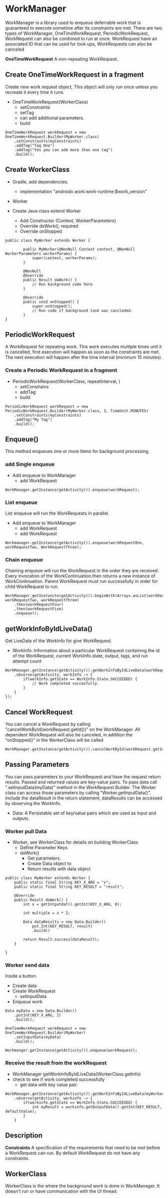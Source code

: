 # WorkManager

WorkManager is  a library used to enqueue deferrable work that is guaranteed to execute sometime after
its constraints are met. There are two types of WorkManager, OneTimeWorkRequest, PeriodicWorkRequest,
WorkRequest can also be combined to run at once.
WorkRequest have an associated ID that can be used for look ups, WorkRequests can also be canceled


**OneTimeWorkRequest**
A non-repeating WorkRequest.

## Create OneTimeWorkRequest in a fragment
Create new work request object, This object will only run once unless you recreate it every time it
runs.
- OneTimeWorkRequest(WorkerClass)
  - setConstraints
  - setTag
  - can add additional parameters.
  - build
```
OneTimeWorkRequest workRequest = new OneTimeWorkRequest.Builder(MyWorker.class)
    .setConstraints(myConstraints)
    .addTag("Tag One")
    .addTag("Yes you can add more than one tag")
    .build();
```


## Create WorkerClass
- Gradle, add dependencies.
  - implementation "androidx.work:work-runtime:$work_version"

- Worker
- Create Java class extend Worker
  - Add Constructor (Context, WorkerParameters)
  - Override doWork(), required
  - Override onStopped
  
```
public class MyWorker extends Worker {
        
        public MyWorker(@NonNull Context context, @NonNull WorkerParameters workerParams) {
            super(context, workerParams);
        }
        
        @NonNull
        @Override
        public Result doWork() {
            // Run background code here
        }
        
        @Override
        public void onStopped() {
            super.onStopped();
            // Run code if background task was cancleded.
        }
}
```

## PeriodicWorkRequest
A WorkRequest for repeating work. This work executes multiple times unit it is cancelled, first execution
will happen as soon as the constraints are met. The next execution will happen after the time interval
(minimum 15 minutes).

### Create a Periodic WorkRequest in a fragment
- PeriodicWorkRequest(WorkerClass, repeatInterval, )
  - setConstrains
  - addTag
  - build
```
PeriodicWorkRequest workRequest = new PeriodicWorkRequest.Builder(MyWorker.class, 3, TimeUnit.MINUTES)
    .setConstraints(myConstraints)
    .addTag("My Tag")
    .build();
```

## Enqueue()
This method enqueues one or more items for background processing.

### add Single enqueue
- Add enqueue to WorkManager
  - add WorkRequest
```
WorkManager.getInstance(getActivity()).enqueue(workRequest);
```
### List enqueue
List enqueue will run the WorkRequests in parallel. 
- Add enqueue to WorkManager
  - add WorkRequest
  - add WorkRequest
```
Workmanager.getInstance(getActivity()).enqueue(workRequestOne, workRequestTwo, WorkRequestThree);
```

### Chain enqueue
Chaining enqueue will run the WorkRequest in the order they are received. Every invocation of the 
WorkContinuation.then returns a new instance of WorkContinuation. Parent WorkRequest must run successfully 
in order for child WorkRequest to run.
```
WorkManager.getInstancte(getActivity()).beginWith(Arrays.asList(workRequestOne, workRequestTwo, workRequestThree)
    .then(workRequestFour)
    .then(workRequestFive)
    .enqueue();
```

## getWorkInfoByIdLiveData()
Get LiveData of the WorkInfo for give WorkRequest.

- WorkInfo: Information about a particular WorkRequest containing the id of the WorkRequest, current 
WorkInfo.state, output, tags, and run attempt count
```
WorkManager.getInstance(getActivity()).getWorkInfoByIdLiveData(workRequest.getId())
    .observe(getActivity, workInfo -> {
        if(workInfo.getState == WorkInfo.State.SUCCEEDED) {
            // Work completed succesfully.
        }
    }
});
```

## Cancel WorkRequest
You can cancel a WorkRequest by calling "cancelWorkById(workRequest.getId())" on the WorkManager. All
dependent WorkRequest will also be canceled, in addition the "onStopped()" in the WorkerClass will
be called
```
WorkManager.getInstance(getActivity()).cancelWorkById(workRequest.getId());
```

## Passing Parameters
You can pass parameters to your WorkRequest and have the request return results. Passed and returned
values are key-value pairs. To pass data call ".setInputData(myData)" method in the WorkRequest.Builder.
The Worker class can access those parameters by calling "Worker.getInputData()". Include the dataResult
in the return statement, dataResults can be accessed by observing the WorkInfo.

- Data: A Persistable set of key/value pairs which are used as input and outputs. 

### Worker pull Data
- Worker, see WorkerClass for details on building WorkerClass
  - Define Parameter Keys
  - doWork()
    - Get parameters.
    - Create Data object to 
    - Return results with data object
```
public class MyWorker extends Worker {
    public static final String KEY_X_ARG = "x";
    public static final String KEY_RESULT = "result";
    
    @Override
    public Result doWork() {
        int x = getIntputdat().getInt(KEY_X_ARG, 0);
        
        int multiple = x * 2;
        
        Data dataResults = new Data.Builder()
            put.Int(KEY_RESULT, result)
            .build()
        
        return Result.success(dataResult);
    }
    
}
```

### Worker send data
Inside a button.
- Create data
- Create WorkRequest
  - setInputData
- Enqueue work
```
Data myData = new Data.Builder()
    .putInt(KEY_X_ARG, 2)
    .build();
    
OneTimeWorkRequest workRequest = new OneTimeWorkRequest.Builder(MyWorker)
    .setInputData(myData)
    .build();

Workmanger.getInstance(getActivity()).enqueue(workRequest);
```

### Receive the result from the workRequest
- WorkManager getWorkInfoByIdLiveData(WorkerClass.getInfo)
- check to see if work completed successfully
  - get data with key value pair.
```
WorkManager.getInstance(getActivity()).getWorkInfoByIdLiveData(myWorker.getId())
    .observe(getActivity, workinfo -> {
        if(workinfo.getState == WorkInfo.State.SUCCEEDED) {
            int myResult = workinfo.getOutputData().getInt(KEY_RESULT, defaultValue);
        }
    }
``` 

## Description

**Constraints**
A specification of the requirements that need to be met before a WorkRequest can run. By default 
WorkRequest do not have any constraints.

## WorkerClass
WorkerClass is the where the background work is done in WorkManager. It doesn't run or have communication
with the UI thread.